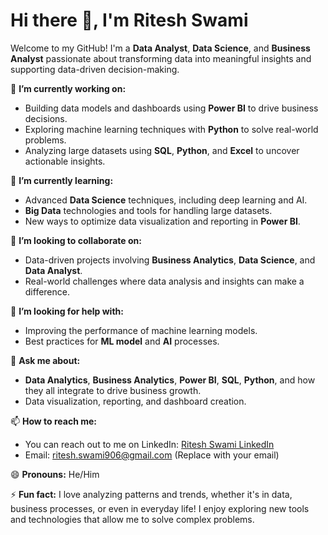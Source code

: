 # Hi there 👋, I'm Ritesh Swami

Welcome to my GitHub! I'm a **Data Analyst**, **Data Science**, and **Business Analyst** passionate about transforming data into meaningful insights and supporting data-driven decision-making.

🔭 **I’m currently working on:**
- Building data models and dashboards using **Power BI** to drive business decisions.
- Exploring machine learning techniques with **Python** to solve real-world problems.
- Analyzing large datasets using **SQL**, **Python**, and **Excel** to uncover actionable insights.

🌱 **I’m currently learning:**
- Advanced **Data Science** techniques, including deep learning and AI.
- **Big Data** technologies and tools for handling large datasets.
- New ways to optimize data visualization and reporting in **Power BI**.

👯 **I’m looking to collaborate on:**
- Data-driven projects involving **Business Analytics**, **Data Science**, and **Data Analyst**.
- Real-world challenges where data analysis and insights can make a difference.

🤔 **I’m looking for help with:**
- Improving the performance of machine learning models.
- Best practices for **ML model** and **AI** processes.

💬 **Ask me about:**
- **Data Analytics**, **Business Analytics**, **Power BI**, **SQL**, **Python**, and how they all integrate to drive business growth.
- Data visualization, reporting, and dashboard creation.

📫 **How to reach me:**
- You can reach out to me on LinkedIn: [Ritesh Swami LinkedIn](https://www.linkedin.com/in/ritesh-kumar-77621b201/)
- Email: ritesh.swami906@gmail.com (Replace with your email)

😄 **Pronouns:** He/Him

⚡ **Fun fact:** I love analyzing patterns and trends, whether it's in data, business processes, or even in everyday life! I enjoy exploring new tools and technologies that allow me to solve complex problems.
